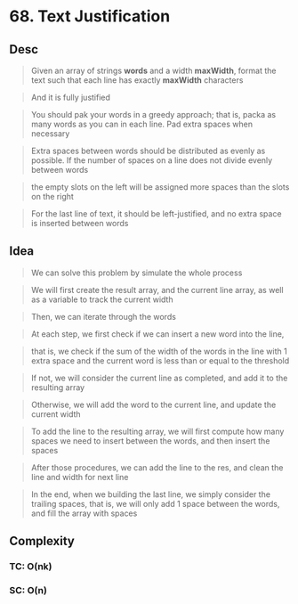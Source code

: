 # 68. Text Justification

## Desc

> Given an array of strings **words** and a width **maxWidth**, format the text such that each line has exactly **maxWidth** characters

> And it is fully justified

> You should pak your words in a greedy approach; that is, packa as many words as you can in each line. Pad extra spaces when necessary

> Extra spaces between words should be distributed as evenly as possible. If the number of spaces on a line does not divide evenly between words

> the empty slots on the left will be assigned more spaces than the slots on the right

> For the last line of text, it should be left-justified, and no extra space is inserted between words

## Idea

> We can solve this problem by simulate the whole process

> We will first create the result array, and the current line array, as well as a variable to track the current width

> Then, we can iterate through the words

> At each step, we first check if we can insert a new word into the line,

> that is, we check if the sum of the width of the words in the line with 1 extra space and the current word is less than or equal to the threshold

> If not, we will consider the current line as completed, and add it to the resulting array

> Otherwise, we will add the word to the current line, and update the current width

> To add the line to the resulting array, we will first compute how many spaces we need to insert between the words, and then insert the spaces

> After those procedures, we can add the line to the res, and clean the line and width for next line

> In the end, when we building the last line, we simply consider the trailing spaces, that is, we will only add 1 space between the words, and fill the array with spaces

## Complexity

### TC: O(nk)

### SC: O(n)